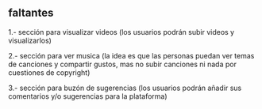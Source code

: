 ## faltantes
1.- sección para visualizar videos (los usuarios podrán subir videos y visualizarlos)

2.- sección para ver musica (la idea es que las personas puedan ver temas de canciones y compartir gustos, mas no subir canciones ni nada por cuestiones de copyright)

3.- sección para buzón de sugerencias (los usuarios podrán añadir sus comentarios y/o sugerencias para la plataforma)